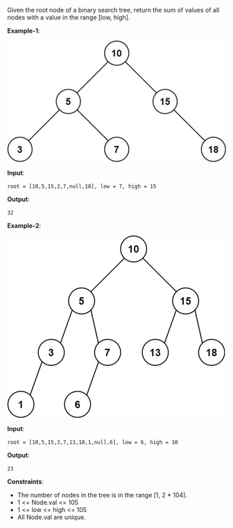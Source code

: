 Given the root node of a binary search tree, return the sum of values of all nodes with a value in the range [low, high].

**Example-1**:

![example-1](./bst1.jpg)

**Input**: 

    root = [10,5,15,3,7,null,18], low = 7, high = 15
    
**Output**: 

    32

**Example-2**:

![example-2](./bst2.jpg)

**Input**: 

    root = [10,5,15,3,7,13,18,1,null,6], low = 6, high = 10
    
**Output**: 

    23
   
**Constraints**:

 * The number of nodes in the tree is in the range [1, 2 * 104].
 * 1 <= Node.val <= 105
 * 1 <= low <= high <= 105
 * All Node.val are unique.